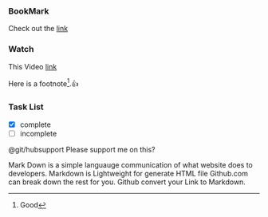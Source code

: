 ### BookMark
Check out the [link]((https://docs.github.com/en/get-started/writing-on-github/getting-started-with-writing-and-formatting-on-github/basic-writing-and-formatting-syntax))

### Watch
This Video [link](   ) 

Here is a footnote[^1].👍
[^1]:Good

### Task List 
- [x] complete
- [ ] incomplete

@git/hubsupport Please support me on this?

Mark Down is a simple languauge communication of what website does to developers. Markdown is Lightweight for generate HTML file Github.com can break down the rest for you. Github convert your Link to Markdown.

